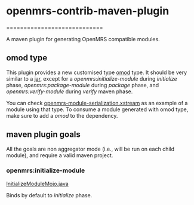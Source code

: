 # openmrs-contrib-maven-plugin
============================


A maven plugin for generating OpenMRS compatible modules. 


## omod type

This plugin provides a new customised type [omod](https://github.com/openmrs/openmrs-contrib-maven-plugin/blob/master/src/main/resources/META-INF/plexus/components.xml) type. It should be very similar to a [jar](http://maven.apache.org/guides/introduction/introduction-to-the-lifecycle.html#Built-in_Lifecycle_Bindings), except for a _openmrs:initialize-module_ during _initialize_ phase, _openmrs:package-module_ during _package_ phase, and _openmrs:verify-module_ during _verify_ maven phase. 



You can check [openmrs-module-serialization.xstream](https://github.com/openmrs/openmrs-module-serialization.xstream/blob/master/omod/pom.xml#L147) as an example of a module using that type. 
To consume a module generated with omod type, make sure to add a _<type>omod</type>_ to the dependency. 



## maven plugin goals 

All the goals are non aggregator mode (i.e., will be run on each child module), and require a valid maven project. 

### openmrs:initialize-module

[InitializeModuleMojo.java](https://github.com/openmrs/openmrs-contrib-maven-plugin/blob/master/src/main/java/org/motech/openmrs/plugin/InitializeModuleMojo.java)

Binds by default to _initialize_ phase. 

```
```
